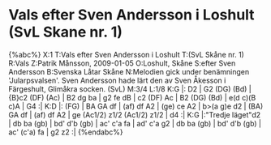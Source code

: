 # Vals efter Sven Andersson i Loshult (SvL Skane nr. 1)

{%abc%}
X:1
T:Vals efter Sven Andersson i Loshult
T:(SvL Skåne nr. 1)
R:Vals
Z:Patrik Månsson, 2009-01-05
O:Loshult, Skåne
S:efter Sven Andersson
B:Svenska Låtar Skåne
N:Melodien gick under benämningen 'Jularpsvalsen'. Sven Andersson hade lärt den av Sven Åkesson i Färgeshult, Glimåkra socken. (SvL)
M:3/4
L:1/8
K:G
|: D2 | G2 (DG) (Bd) | {B}c2 (DF) (Ac) | B2 dg ba | g2 fe dB |
c2 (DF) Ac | B2 (DG) (Bd) | e(d c)(B c)A | G4 :|
K:D
|: (FG) | BA GA df | (af) df A2 | (ge) ce A2 | b>(a g)e d2 |
(BA) GA df | (af) df A2 | ge (Ac1/2) z1/2 (Ac1/2) z1/2 | d4 :|
K:G
|:"Tredje läget"d2 | db ba (gb) | bd' d'b (gb) | ac' c'a fa | ad' c'a g2 |
db ba (gb) | bd' d'b (gb) | ac' (c'a) fa | g2 z2 :| 
{%endabc%}

